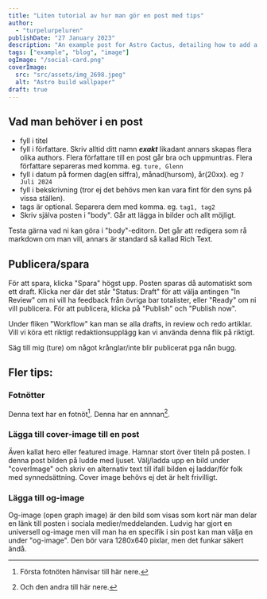 ```yaml
---
title: "Liten tutorial av hur man gör en post med tips"
author: 
  - "turpelurpeluren"
publishDate: "27 January 2023"
description: "An example post for Astro Cactus, detailing how to add a custom social image card in the frontmatter"
tags: ["example", "blog", "image"]
ogImage: "/social-card.png"
coverImage:
  src: "src/assets/img_2698.jpeg"
  alt: "Astro build wallpaper"
draft: true
---
```


## Vad man behöver i en post

- fyll i titel
- fyll i författare. Skriv alltid ditt namn ***exakt*** likadant annars skapas flera olika authors. Flera författare till en post går bra och uppmuntras. Flera författare separeras med komma. eg. `ture, Glenn`
- fyll i datum på formen dag(en siffra), månad(hursom), år(20xx). eg `7 Juli 2024`
- fyll i bekskrivning (tror ej det behövs men kan vara fint för den syns på vissa ställen).
- tags är optional. Separera dem med komma. eg. `tag1, tag2`
- Skriv själva posten i "body". Går att lägga in bilder och allt möjligt.

Testa gärna vad ni kan göra i "body"-editorn. Det går att redigera som rå markdown om man vill, annars är standard så kallad Rich Text.

## Publicera/spara

För att spara, klicka "Spara" högst upp. Posten sparas då automatiskt som ett draft. Klicka ner där det står "Status: Draft" för att välja antingen "In Review" om ni vill ha feedback från övriga bar totalister, eller "Ready" om ni vill publicera. För att publicera, klicka på "Publish" och "Publish now".

Under fliken "Workflow" kan man se alla drafts, in review och redo artiklar. Vill vi köra ett riktigt redaktionsupplägg kan vi använda denna flik på riktigt.

Säg till mig (ture) om något krånglar/inte blir publicerat pga nån bugg.

## Fler tips:

### Fotnötter

Denna text har en fotnöt[^1]. Denna har en annnan[^2].

### Lägga till cover-image till en post

Även kallat hero eller featured image. Hamnar stort över titeln på posten. I denna post bilden på ludde med ljuset. Välj/ladda upp en bild under "coverImage" och skriv en alternativ text till ifall bilden ej laddar/för folk med synnedsättning. Cover image behövs ej det är helt frivilligt.

### Lägga till og-image

Og-image (open graph image) är den bild som visas som kort när man delar en länk till posten i sociala medier/meddelanden. Ludvig har gjort en universell og-image men vill man ha en specifik i sin post kan man välja en under "og-image". Den bör vara 1280x640 pixlar, men det funkar säkert ändå.


[^1]: Första fotnöten hänvisar till här nere.
[^2]: Och den andra till här nere.

